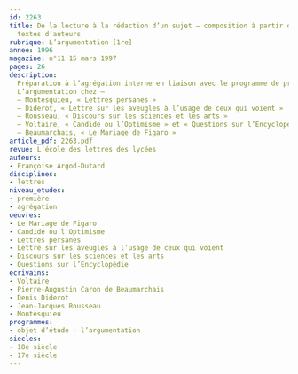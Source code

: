 ```yaml
---
id: 2263
title: De la lecture à la rédaction d’un sujet – composition à partir d’un ou plusieurs
  textes d’auteurs 
rubrique: L’argumentation [1re]
annee: 1996
magazine: n°11 15 mars 1997
pages: 26
description: 
  Préparation à l’agrégation interne en liaison avec le programme de première.
  L’argumentation chez – 
  – Montesquieu, « Lettres persanes »
  – Diderot, « Lettre sur les aveugles à l’usage de ceux qui voient »
  – Rousseau, « Discours sur les sciences et les arts »
  – Voltaire, « Candide ou l’Optimisme » et « Questions sur l’Encyclopédie » (article « Blé »)
  – Beaumarchais, « Le Mariage de Figaro »
article_pdf: 2263.pdf
revue: L’école des lettres des lycées
auteurs:
- Françoise Argod-Dutard
disciplines:
- lettres
niveau_etudes:
- première
- agrégation
oeuvres:
- Le Mariage de Figaro
- Candide ou l’Optimisme
- Lettres persanes
- Lettre sur les aveugles à l’usage de ceux qui voient
- Discours sur les sciences et les arts
- Questions sur l’Encyclopédie
ecrivains:
- Voltaire
- Pierre-Augustin Caron de Beaumarchais
- Denis Diderot
- Jean-Jacques Rousseau
- Montesquieu
programmes:
- objet d’étude - l’argumentation
siecles:
- 18e siècle
- 17e siècle
---
```

